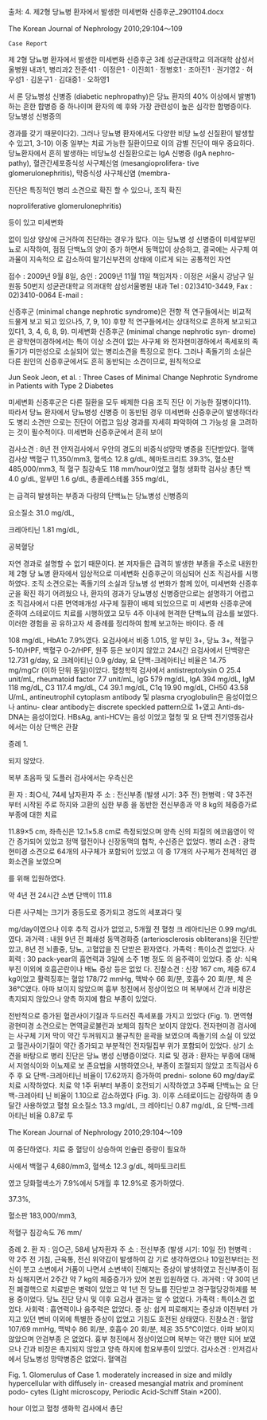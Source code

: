 출처: 4. 제2형 당뇨병 환자에서 발생한 미세변화 신증후군_2901104.docx

The Korean Journal of Nephrology 2010;29:104～109

	Case Report	

제 2형 당뇨병 환자에서 발생한 미세변화 신증후군 3례
성균관대학교 의과대학 삼성서울병원 내과1, 병리과2
전준석1ㆍ이정은1ㆍ이진희1ㆍ정병호1ㆍ조아진1ㆍ권기영2ㆍ허우성1ㆍ김윤구1ㆍ김대중1ㆍ오하영1

서	론
당뇨병성 신병증 (diabetic nephropathy)은 당뇨 환자의 40% 이상에서 발병1)하는 흔한 합병증 중 하나이며 환자의 예 후와 가장 관련성이 높은 심각한 합병증이다. 당뇨병성 신병증의

경과를 갖기 때문이다2). 그러나 당뇨병 환자에서도 다양한 비당 뇨성 신질환이 발생할 수 있고1, 3-10) 이중 일부는 치료 가능한 질환이므로 이의 감별 진단이 매우 중요하다. 당뇨환자에서 흔히 발생하는 비당뇨성 신질환으로는 IgA 신병증 (IgA nephro- pathy), 혈관간세포증식성 사구체신염 (mesangioprolifera- tive glomerulonephritis), 막증식성 사구체신염 (membra-

진단은 특징적인 병리 소견으로 확진 할 수 있으나, 조직 확진

noproliferative glomerulonephritis)

등이 있고 미세변화

없이 임상 양상에 근거하여 진단하는 경우가 많다. 이는 당뇨병 성 신병증이 미세알부민뇨로 시작하여, 점점 단백뇨의 양이 증가 하면서 동맥압이 상승하고, 결국에는 사구체 여과율이 지속적으 로 감소하여 말기신부전의 상태에 이르게 되는 공통적인 자연

접수 : 2009년 9월 8일, 승인 : 2009년 11월 11일 책임저자 : 이정은 서울시 강남구 일원동 50번지 성균관대학교 의과대학 삼성서울병원 내과
Tel : 02)3410-3449, Fax : 02)3410-0064
E-mail : 

신증후군 (minimal change nephrotic syndrome)은 전향 적 연구들에서는 비교적 드물게 보고 되고 있으나5, 7, 9, 10) 후향 적 연구들에서는 상대적으로 흔하게 보고되고 있다1, 3, 4, 6, 8, 9). 미세변화 신증후군 (minimal change nephrotic syn- drome)은 광학현미경하에서는 특이 이상 소견이 없는 사구체 와 전자현미경하에서 족세포의 족돌기가 미만성으로 소실되어 있는 병리소견을 특징으로 한다. 그러나 족돌기의 소실은 다른 원인의 신증후군에서도 흔히 동반되는 소견이므로, 원칙적으로

Jun Seok Jeon, et al. : Three Cases of Minimal Change Nephrotic Syndrome in Patients with Type 2 Diabetes


미세변화 신증후군은 다른 질환을 모두 배제한 다음 조직 진단 이 가능한 질병이다11). 따라서 당뇨 환자에서 당뇨병성 신병증 이 동반된 경우 미세변화 신증후군이 발생하더라도 병리 소견만 으로는 진단이 어렵고 임상 경과를 자세히 파악하여 그 가능성 을 고려하는 것이 필수적이다. 미세변화 신증후군에서 흔히 보이

검사소견 : 8년 전 안저검사에서 우안의 경도의 비증식성망막 병증을 진단받았다. 혈액검사상 백혈구 11,350/mm3, 혈색소
12.8 g/dL, 헤마토크리트 39.3%, 혈소판 485,000/mm3, 적 혈구 침강속도 118 mm/hour이었고 혈청 생화학 검사상 총단 백 4.0 g/dL, 알부민 1.6 g/dL, 총콜레스테롤 355 mg/dL,

는 급격히 발생하는 부종과 다량의 단백뇨는 당뇨병성 신병증의

요소질소 31.0 mg/dL,

크레아티닌 1.81 mg/dL,

공복혈당

자연 경과로 설명할 수 없기 때문이다.
본 저자들은 급격히 발생한 부종을 주소로 내원한 제 2형 당 뇨병 환자에서 임상적으로 미세변화 신증후군이 의심되어 신조 직검사를 시행하였다. 조직 소견으로는 족돌기의 소실과 당뇨병 성 변화가 함께 있어, 미세변화 신증후군을 확진 하기 어려웠으 나, 환자의 경과가 당뇨병성 신병증만으로는 설명하기 어렵고 조 직검사에서 다른 면역매개성 사구체 질환이 배제 되었으므로 미 세변화 신증후군에 준하여 스테로이드 치료를 시행하였고 모두 4주 이내에 현격한 단백뇨의 감소를 보였다. 이러한 경험을 공 유하고자 세 증례를 정리하여 함께 보고하는 바이다.
증	례

108 mg/dL, HbA1c 7.9%였다. 요검사에서 비중 1.015, 알
부민 3+, 당뇨 3+, 적혈구 5-10/HPF, 백혈구 0-2/HPF, 원주 등은 보이지 않았고 24시간 요검사에서 단백량은 12.731 g/day, 요 크레아티닌 0.9 g/day, 요 단백-크레아티닌 비율은
14.75 mg/mgCr (이하 단위 동일)이었다. 혈청학적 검사에서 antistreptolysin O 25.4 unit/mL, rheumatoid factor 7.7 unit/mL, IgG 579 mg/dL, IgA 394 mg/dL, IgM 118
mg/dL, C3 117.4 mg/dL, C4 39.1 mg/dL, C1q 19.90 mg/dL, CH50 43.58 U/mL, antineutrophil cytoplasm antibody 및 plasma cryoglobulin은 음성이었으나 antinu- clear antibody는 discrete speckled pattern으로 1+였고 Anti-ds-DNA는 음성이었다. HBsAg, anti-HCV는 음성 이었고 혈청 및 요 단백 전기영동검사에서는 이상 단백은 관찰

증례 1.

되지 않았다.

복부 초음파 및 도플러 검사에서는 우측신은

환 자 : 최○식, 74세 남자환자
주 소 : 전신부종 (발생 시기: 3주 전)
현병력 : 약 3주전부터 시작된 주로 하지와 고환의 심한 부종 을 동반한 전신부종과 약 8 kg의 체중증가로 부종에 대한 치료

11.89×5 cm, 좌측신은 12.1×5.8 cm로 측정되었으며 양측 신의 피질의 에코음영이 약간 증가되어 있었고 정맥 혈전이나 신장동맥의 협착, 수신증은 없었다.
병리 소견 : 광학현미경 소견으로 64개의 사구체가 포함되어 있었고 이 중 17개의 사구체가 전체적인 경화소견을 보였으며

를 위해 입원하였다.

약 4년 전 24시간 소변 단백이 111.8

다른 사구체는 크기가 중등도로 증가되고 경도의 세포과다 및

mg/day이였으나 이후 추적 검사가 없었고, 5개월 전 혈청 크 레아티닌은 0.99 mg/dL였다.
과거력 : 내원 9년 전 폐쇄성 동맥경화증 (arteriosclerosis obliterans)을 진단받았고, 8년 전 뇌졸중, 당뇨, 고혈압을 진 단받은 환자였다.
가족력 : 특이소견 없었다.
사회력 : 30 pack-year의 흡연력과 3일에 소주 1병 정도 의 음주력이 있었다.
증 상: 식욕부진 이외에 호흡곤란이나 배뇨 증상 등은 없었 다.
진찰소견 : 신장 167 cm, 체중 67.4 kg이었고 활력징후는 혈압 178/72 mmHg, 맥박수 66 회/분, 호흡수 20 회/분, 체 온 36℃였다. 아파 보이지 않았으며 흉부 청진에서 정상이었으 며 복부에서 간과 비장은 촉지되지 않았으나 양측 하지에 함요 부종이 있었다.

전반적으로 증가된 혈관사이기질과 두드러진 족세포를 가지고 있었다 (Fig. 1). 면역형광현미경 소견으로는 면역글로불린과 보체의 침착은 보이지 않았다. 전자현미경 검사에는 사구체 기저
막이 약간 두꺼워지고 불규칙한 윤곽을 보였으며 족돌기의 소실 이 있었고 혈관사이기질이 약간 증가되고 부분적인 전자밀집부 위가 포함되어 있었다. 상기 소견을 바탕으로 병리 진단은 당뇨 병성 신병증이었다.
치료 및 경과 : 환자는 부종에 대해서 저염식이와 이뇨제로 보 존요법을 시행하였으나, 부종이 조절되지 않았고 조직검사 6주 후 요 단백-크레아티닌 비율이 17.62까지 증가하여 predni- solone 60 mg/day로 치료 시작하였다. 치료 약 1주 뒤부터 부종이 호전되기 시작하였고 3주째 단백뇨는 요 단백-크레아티 닌 비율이 1.10으로 감소하였다 (Fig. 3). 이후 스테로이드는 감량하여 총 9달간 사용하였고 혈청 요소질소 13.3 mg/dL, 크 레아티닌 0.87 mg/dL, 요 단백-크레아티닌 비율 0.87로 투

The Korean Journal of Nephrology 2010;29:104～109


여 중단하였다. 치료 중 혈당이 상승하여 인슐린 증량이 필요하

사에서 백혈구 4,680/mm3, 혈색소 12.3 g/dL, 헤마토크리트

였고 당화혈색소가 7.9%에서 5개월 후 12.9%로 증가하였다.

37.3%,

혈소판 183,000/mm3,

적혈구 침강속도 76 mm/

증례 2.
환 자 : 임○곤, 58세 남자환자
주 소 : 전신부종 (발생 시기: 10일 전)
현병력 : 약 2주 전 기침, 근육통, 전신 위약감이 발생하여 감 기로 생각하였으나 10일전부터는 전신이 붓고 소변에서 거품이 나면서 소변색이 진해지는 증상이 발생하였고 전신부종이 점차 심해지면서 2주간 약 7 kg의 체중증가가 있어 본원 입원하였 다.
과거력 : 약 30여 년 전 폐결핵으로 치료받은 병력이 있었고 약 1년 전 당뇨를 진단받고 경구혈당강하제를 복용 중이었다. 당뇨 진단 당시 및 이후 요검사 결과는 알 수 없었다.
가족력 : 특이소견 없었다.
사회력 : 흡연력이나 음주력은 없었다.
증 상: 쉽게 피로해지는 증상과 이전부터 가지고 있던 변비 이외에 특별한 증상이 없었고 기침도 호전된 상태였다.
진찰소견 : 혈압 107/69 mmHg, 맥박수 86 회/분, 호흡수 20 회/분, 체온 35.5℃이었다. 아파 보이지 않았으며 안검부종 은 없었다. 흉부 청진에서 정상이었으며 복부는 약간 팽만 되어 보였으나 간과 비장은 촉지되지 않았고 양측 하지에 함요부종이 있었다.
검사소견 : 안저검사에서 당뇨병성 망막병증은 없었다. 혈액검


Fig. 1. Glomerulus of Case 1. moderately increased in size and mildly hypercellular with diffusely in- creased mesangial matrix and prominent podo- cytes (Light microscopy, Periodic Acid-Schiff Stain ×200).

hour 이었고 혈청 생화학 검사에서 총단